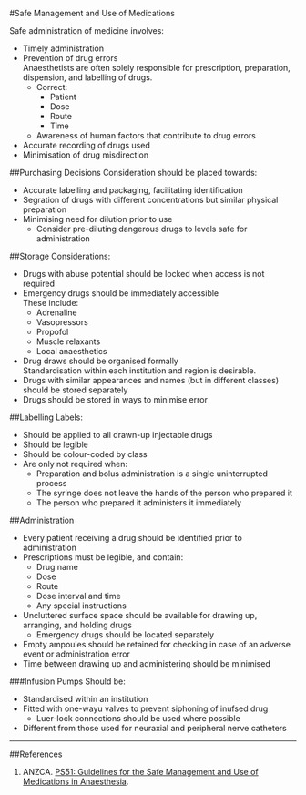 #Safe Management and Use of Medications

Safe administration of medicine involves:
* Timely administration
* Prevention of drug errors  
Anaesthetists are often solely responsible for prescription, preparation, dispension, and labelling of drugs.
	* Correct:
		* Patient
		* Dose
		* Route
		* Time
	* Awareness of human factors that contribute to drug errors
* Accurate recording of drugs used
* Minimisation of drug misdirection

##Purchasing Decisions
Consideration should be placed towards:
* Accurate labelling and packaging, facilitating identification
* Segration of drugs with different concentrations but similar physical preparation
* Minimising need for dilution prior to use
	* Consider pre-diluting dangerous drugs to levels safe for administration

##Storage
Considerations:
* Drugs with abuse potential should be locked when access is not required
* Emergency drugs should be immediately accessible  
These include:
	* Adrenaline
	* Vasopressors
	* Propofol
	* Muscle relaxants
	* Local anaesthetics
* Drug draws should be organised formally  
Standardisation within each institution and region is desirable.
* Drugs with similar appearances and names (but in different classes) should be stored separately
* Drugs should be stored in ways to minimise error


##Labelling
Labels:
* Should be applied to all drawn-up injectable drugs
* Should be legible
* Should be colour-coded by class
* Are only not required when:
	* Preparation and bolus administration is a single uninterrupted process
	* The syringe does not leave the hands of the person who prepared it
	* The person who prepared it administers it immediately


##Administration
* Every patient receiving a drug should be identified prior to administration
* Prescriptions must be legible, and contain:
	* Drug name
	* Dose
	* Route
	* Dose interval and time
	* Any special instructions
* Uncluttered surface space should be available for drawing up, arranging, and holding drugs
	* Emergency drugs should be located separately
* Empty ampoules should be retained for checking in case of an adverse event or administration error
* Time between drawing up and administering should be minimised

###Infusion Pumps
Should be:
* Standardised within an institution
* Fitted with one-wayu valves to prevent siphoning of inufsed drug
	* Luer-lock connections should be used where possible
* Different from those used for neuraxial and peripheral nerve catheters

---
##References
1. ANZCA. [PS51: Guidelines for the Safe Management and Use of Medications in Anaesthesia](http://www.anzca.edu.au/documents/ps51-2009-guidelines-for-the-safe-administration-o.pdf).